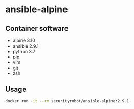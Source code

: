 # ansible-alpine

## Container software
- alpine 3.10
- ansible 2.9.1
- python 3.7
- pip
- vim
- git
- zsh

## Usage
```bash
docker run -it --rm securityrobot/ansible-alpine:2.9.1
```
